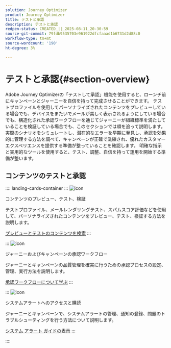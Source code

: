 ```yaml
---
solution: Journey Optimizer
product: Journey Optimizer
title: テストと承認
description: テストと承認
redpen-status: CREATED_||_2025-08-11_20-30-59
source-git-commit: 79fdb9535703e961922dfcfaaad1b6731d2d88c0
workflow-type: tm+mt
source-wordcount: '190'
ht-degree: 3%

---
```



# テストと承認{#section-overview}

Adobe Journey Optimizerの「テストして承認」機能を使用すると、ローンチ前にキャンペーンとジャーニーを自信を持って完成させることができます。 テストプロファイルを使用してパーソナライズされたコンテンツをプレビューしている場合でも、デバイスをまたいでメールが美しく表示されるようにしている場合でも、構造化された承認ワークフローを通じてジャーニーが組織標準を満たしていることを検証している場合でも、このセクションでは順を追って説明します。 実際のシナリオをシミュレートし、潜在的なエラーを早期に発見し、承認を効果的に管理する方法を調べて、キャンペーンが正確で洗練され、優れたカスタマーエクスペリエンスを提供する準備が整っていることを確認します。 明確な指示と実用的なツールを使用すると、テスト、調整、自信を持って運用を開始する準備が整います。

## コンテンツのテストと承認

:::: landing-cards-container
:::
![icon](https://cdn.experienceleague.adobe.com/icons/list-check.svg?lang=ja)

コンテンツのプレビュー、テスト、検証

テストプロファイル、メールレンダリングテスト、スパムスコア評価などを使用して、パーソナライズされたコンテンツをプレビュー、テスト、検証する方法を説明します。

[プレビューとテストのコンテンツを検索](preview-test-landing-page.md)
:::

:::
![icon](https://cdn.experienceleague.adobe.com/icons/gear.svg?lang=ja)

ジャーニーおよびキャンペーンの承認ワークフロー

ジャーニーとキャンペーンの品質管理を確実に行うための承認プロセスの設定、管理、実行方法を説明します。

[承認ワークフローについて学ぶ](approve-landing-page.md)
:::

:::
![icon](https://cdn.experienceleague.adobe.com/icons/bell.svg?lang=ja)

システムアラートへのアクセスと購読

ジャーニーとキャンペーンで、システムアラートの管理、通知の登録、問題のトラブルシューティングを行う方法について説明します。

[システム アラート ガイドの表示](../using/reports/alerts.md)
:::

::::
